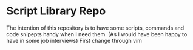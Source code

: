 # Script Library Repo

The intention of this repository is to have some scripts, commands and code snipepts handy when I need them. (As I would have been happy to have in some job interviews)
First change through vim
